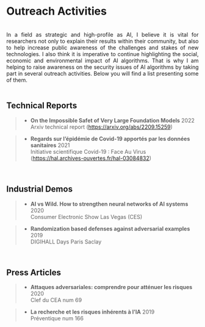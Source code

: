 #  


# Outreach Activities 
<br>
  
<div style="text-align: justify"> 
In a field as strategic and high-profile as AI, I believe it is vital for researchers 
not only to explain their results within their community, but also to help increase 
public awareness of the challenges and stakes of new technologies. I also think 
it is imperative to continue highlighting the social, economic and environmental 
impact of AI algorithms. That is why I am helping to raise awareness on the security 
issues of AI algorithms by taking part in several outreach activities. Below you will find a list 
presenting some of them.  
</div>

<br>

## Technical Reports 

>* **On the Impossible Safet of Very Large Foundation Models** 2022    
   Arxiv technical report (https://arxiv.org/abs/2209.15259)
   
>* **Regards sur l’épidémie de Covid-19 apportés par les données sanitaires** 2021    
   Initiative scientifique Covid-19 : Face Au Virus (https://hal.archives-ouvertes.fr/hal-03084832)
  
<br> 
   
## Industrial Demos

>* **AI vs Wild. How to strengthen neural networks of AI systems** 2020   
   Consumer Electronic Show Las Vegas (CES) 
   
>* **Randomization based defenses against adversarial examples** 2019    
   DIGIHALL Days Paris Saclay
   
<br>
   
## Press Articles 

>* **Attaques adversariales: comprendre pour atténuer les risques** 2020    
   Clef du CEA num 69

>* **La recherche et les risques inhérents à l’IA** 2019    
   Préventique num 166


